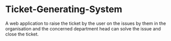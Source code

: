 # Ticket-Generating-System
 A web application to raise the ticket by the user on the issues by them in the organisation and the 
 concerned department head can solve the issue and close the ticket.

 
